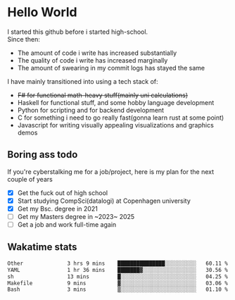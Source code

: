 # Hello World

I started this github before i started high-school.  
Since then:
- The amount of code i write has increased substantially
- The quality of code i write has increased marginally
- The amount of swearing in my commit logs has stayed the same

I have mainly transitioned into using a tech stack of:
- ~~F# for functional math-heavy stuff(mainly uni calculations)~~
- Haskell for functional stuff, and some hobby language development
- Python for scripting and for backend development
- C for something i need to go really fast(gonna learn rust at some point)
- Javascript for writing visually appealing visualizations and graphics demos

## Boring ass todo
If you're cyberstalking me for a job/project, here is my plan for the next couple of years
- [x] Get the fuck out of high school
- [x] Start studying CompSci(datalogi) at Copenhagen university
- [x] Get my Bsc. degree in 2021
- [ ] Get my Masters degree in ~2023~ 2025
- [ ] Get a job and work full-time again

## Wakatime stats
<!--START_SECTION:waka-->

```txt
Other              3 hrs 9 mins    ███████████████░░░░░░░░░░   60.11 %
YAML               1 hr 36 mins    ███████▓░░░░░░░░░░░░░░░░░   30.56 %
sh                 13 mins         █░░░░░░░░░░░░░░░░░░░░░░░░   04.25 %
Makefile           9 mins          ▓░░░░░░░░░░░░░░░░░░░░░░░░   03.06 %
Bash               3 mins          ▒░░░░░░░░░░░░░░░░░░░░░░░░   01.10 %
```

<!--END_SECTION:waka-->
